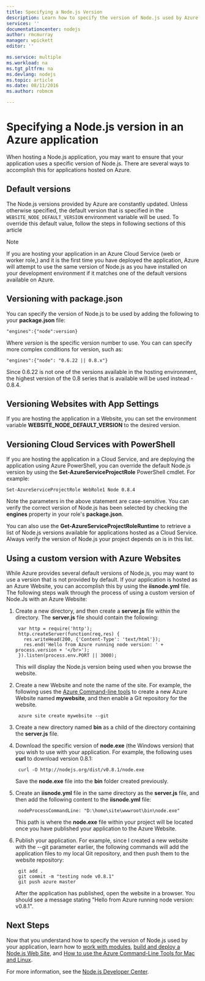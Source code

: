 ```yaml
---
title: Specifying a Node.js Version
description: Learn how to specify the version of Node.js used by Azure Web Sites and Cloud Services
services: ''
documentationcenter: nodejs
author: rmcmurray
manager: wpickett
editor: ''

ms.service: multiple
ms.workload: na
ms.tgt_pltfrm: na
ms.devlang: nodejs
ms.topic: article
ms.date: 08/11/2016
ms.author: robmcm

---
```

# Specifying a Node.js version in an Azure application
When hosting a Node.js application, you may want to ensure that your application uses a specific version of Node.js. There are several ways to accomplish this for applications hosted on Azure.

## Default versions
The Node.js versions provided by Azure are constantly updated. Unless otherwise specified, the default version that is specified in the `WEBSITE_NODE_DEFAULT_VERSION` environment variable will be used. To override this default value, follow the steps in following sections of this article

> [!NOTE]
> If you are hosting your application in an Azure Cloud Service (web or worker role,) and it is the first time you have deployed the application, Azure will attempt to use the same version of Node.js as you have installed on your development environment if it matches one of the default versions available on Azure.
> 
> 

## Versioning with package.json
You can specify the version of Node.js to be used by adding the following to your **package.json** file:

    "engines":{"node":version}

Where *version* is the specific version number to use. You can  can specify more complex conditions for version, such as:

    "engines":{"node": "0.6.22 || 0.8.x"}

Since 0.6.22 is not one of the versions available in the hosting environment, the highest version of the 0.8 series that is available will be used instead - 0.8.4.

## Versioning Websites with App Settings
If you are hosting the application in a Website, you can set the environment variable **WEBSITE_NODE_DEFAULT_VERSION** to the desired version. 

## Versioning Cloud Services with PowerShell
If you are hosting the application in a Cloud Service, and are deploying the application using Azure PowerShell, you can override the default Node.js version by using the **Set-AzureServiceProjectRole** PowerShell cmdlet. For example:

    Set-AzureServiceProjectRole WebRole1 Node 0.8.4

Note the parameters in the above statement are case-sensitive.  You can verify the correct version of Node.js has been selected by checking the **engines** property in your role's **package.json**.

You can also use the **Get-AzureServiceProjectRoleRuntime** to retrieve a list of Node.js versions available for applications hosted as a Cloud Service.  Always verify the version of Node.js your project depends on is in this list.

## Using a custom version with Azure Websites
While Azure provides several default versions of Node.js, you may want to use a version that is not provided by default. If your application is hosted as an Azure Website, you can accomplish this by using the **iisnode.yml** file. The following steps walk through the process of using a custom version of Node.Js with an Azure Website:

1. Create a new directory, and then create a **server.js** file within the directory. The **server.js** file should contain the following:
   
        var http = require('http');
        http.createServer(function(req,res) {
          res.writeHead(200, {'Content-Type': 'text/html'});
          res.end('Hello from Azure running node version: ' + process.version + '</br>');
        }).listen(process.env.PORT || 3000);
   
    This will display the Node.js version being used when you browse the website.
2. Create a new Website and note the name of the site. For example, the following uses the [Azure Command-line tools] to create a new Azure Website named **mywebsite**, and then enable a Git repository for the website.
   
        azure site create mywebsite --git
3. Create a new directory named **bin** as a child of the directory containing the **server.js** file.
4. Download the specific version of **node.exe** (the Windows version) that you wish to use with your application. For example, the following uses **curl** to download version 0.8.1:
   
        curl -O http://nodejs.org/dist/v0.8.1/node.exe
   
    Save the **node.exe** file into the **bin** folder created previously.
5. Create an **iisnode.yml** file in the same directory as the **server.js** file, and then add the following content to the **iisnode.yml** file:
   
        nodeProcessCommandLine: "D:\home\site\wwwroot\bin\node.exe"
   
    This path is where the **node.exe** file within your project will be located once you have published your application to the Azure Website.
6. Publish your application. For example, since I created a new website with the --git parameter earlier, the following commands will add the application files to my local Git repository, and then push them to the website repository:
   
        git add .
        git commit -m "testing node v0.8.1"
        git push azure master
   
    After the application has published, open the website in a browser. You should see a message stating "Hello from Azure running node version: v0.8.1".

## Next Steps
Now that you understand how to specify the version of Node.js used by your application, learn how to [work with modules], [build and deploy a Node.js Web Site], and [How to use the Azure Command-Line Tools for Mac and Linux].

For more information, see the [Node.js Developer Center](/develop/nodejs/).

[How to use the Azure Command-Line Tools for Mac and Linux]: xplat-cli-install.md
[Azure Command-line tools]: xplat-cli-install.md
[work with modules]: nodejs-use-node-modules-azure-apps.md
[build and deploy a Node.js Web Site]: web-sites-nodejs-develop-deploy-mac.md
